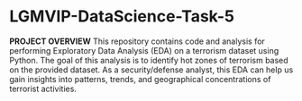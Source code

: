 # LGMVIP-DataScience-Task-5

**PROJECT OVERVIEW**
This repository contains code and analysis for performing Exploratory Data Analysis (EDA) on a terrorism dataset using Python. The goal of this analysis is to identify hot zones of terrorism based on the provided dataset. As a security/defense analyst, this EDA can help us gain insights into patterns, trends, and geographical concentrations of terrorist activities.  
